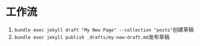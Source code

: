 # 工作流
1. `bundle exec jekyll draft "My New Page" --collection "posts"`创建草稿
2. `bundle exec jekyll publish _drafts/my-new-draft.md`发布草稿